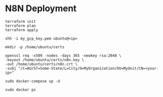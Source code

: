 # N8N Deployment

    terraform init
    terraform plan
    terraform apply

    shh -i my_gcp_key.pem ubuntu@<ip>

    mkdir -p /home/ubuntu/certs

    openssl req -x509 -nodes -days 365 -newkey rsa:2048 \
    -keyout /home/ubuntu/certs/n8n.key \
    -out /home/ubuntu/certs/n8n.crt \
    -subj "/C=AU/ST=Some-State/L=City/O=MyOrganization/OU=MyUnit/CN=<your-ip>"

    sudo docker-compose up -d

    sudo docker ps




